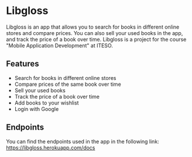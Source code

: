 # **Libgloss**
Libgloss is an app that allows you to search for books in different online stores and compare prices. You can also sell your used books in the app, and track the price of a book over time. Libgloss is a project for the course "Mobile Application Development" at ITESO.

## **Features**
* Search for books in different online stores
* Compare prices of the same book over time
* Sell your used books
* Track the price of a book over time
* Add books to your wishlist
* Login with Google

## **Endpoints**
You can find the endpoints used in the app in the following link: [
    https://libgloss.herokuapp.com/docs
](https://libgloss.herokuapp.com/docs)